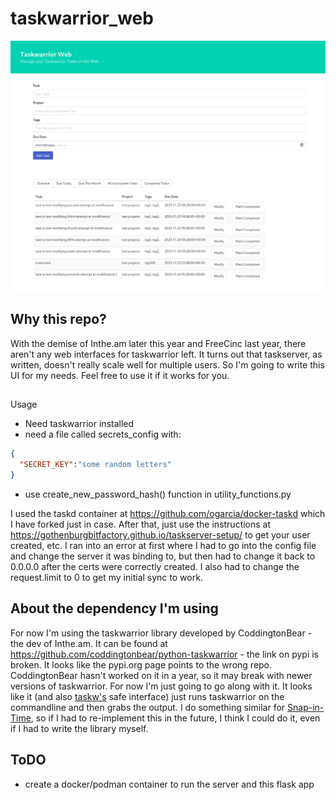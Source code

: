 # taskwarrior_web

![screenshot](https://github.com/djotaku/taskwarrior_web/blob/main/taskwarrior_web/screenshots/Taskwarrior_web.png)

## Why this repo?

With the demise of Inthe.am later this year and FreeCinc last year, there aren't any web interfaces for taskwarrior left. It turns out that taskserver, as written, doesn't really scale well for multiple users. So I'm going to write this UI for my needs. Feel free to use it if it works for you.

##
Usage

- Need taskwarrior installed
- need a file called secrets_config with:

```json
{
  "SECRET_KEY":"some random letters"
}
```
- use create_new_password_hash() function in utility_functions.py

I used the taskd container at https://github.com/ogarcia/docker-taskd which I have forked just in case. After that, just use the instructions at https://gothenburgbitfactory.github.io/taskserver-setup/ to get your user created, etc. I ran into an error at first where I had to go into the config file and change the server it was binding to, but then had to change it back to 0.0.0.0 after the certs were correctly created. I also had to change the request.limit to 0 to get my initial sync to work.



## About the dependency I'm using

For now I'm using the taskwarrior library developed by CoddingtonBear - the dev of Inthe.am. It can be found at https://github.com/coddingtonbear/python-taskwarrior - the link on pypi is broken. It looks like the pypi.org page points to the wrong repo. CoddingtonBear hasn't worked on it in a year, so it may break with newer versions of taskwarrior. For now I'm just going to go along with it. It looks like it (and also [taskw's](https://github.com/ralphbean/taskw) safe interface) just runs taskwarrior on the commandline and then grabs the output. I do something similar for [Snap-in-Time](https://github.com/djotaku/Snap-in-Time), so if I had to re-implement this in the future, I think I could do it, even if I had to write the library myself.

## ToDO

- create a docker/podman container to run the server and this flask app
